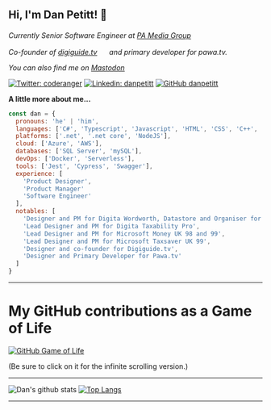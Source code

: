 <h2> Hi, I'm Dan Petitt! 👋</h2>

<p>
<em>
Currently Senior Software Engineer at <a href="http://pa.media">PA Media Group</a> <img src="https://pa.media/wp-content/themes/pa-site/favicon/favicon-16x16.png" style="width:16px;height:16px;">

Co-founder of <a href="http://digiguide.tv">digiguide.tv</a> <img src="https://digiguide.tv/i/favicon.png" style="width:16px;height:16px;"> and primary developer for pawa.tv. 
  
You can also find me on <a rel="me" href="https://dotnet.social/@coderanger">Mastodon</a>
</em>
</p>

[![Twitter: coderanger](https://img.shields.io/twitter/follow/coderanger?style=social)](https://twitter.com/coderanger)
[![Linkedin: danpetitt](https://img.shields.io/badge/-danpetitt-blue?style=flat-square&logo=Linkedin&logoColor=white&link=https://www.linkedin.com/in/danpetitt/)](https://www.linkedin.com/in/danpetitt/)
[![GitHub danpetitt](https://img.shields.io/github/followers/danpetitt?label=follow&style=social)](https://github.com/danpetitt)


**A little more about me...**

```javascript
const dan = {
  pronouns: 'he' | 'him',
  languages: ['C#', 'Typescript', 'Javascript', 'HTML', 'CSS', 'C++', 'C'],
  platforms: ['.net', '.net core', 'NodeJS'],
  cloud: ['Azure', 'AWS'],
  databases: ['SQL Server', 'mySQL'],
  devOps: ['Docker', 'Serverless'],
  tools: ['Jest', 'Cypress', 'Swagger'],
  experience: [
    'Product Designer',
    'Product Manager'
    'Software Engineer'
  ],
  notables: [
    'Designer and PM for Digita Wordworth, Datastore and Organiser for Amiga',
    'Lead Designer and PM for Digita Taxability Pro',
    'Lead Designer and PM for Microsoft Money UK 98 and 99',
    'Lead Designer and PM for Microsoft Taxsaver UK 99',
    'Designer and co-founder for Digiguide.tv',
    'Designer and Primary Developer for Pawa.tv'
  ]
}
```
---

# My GitHub contributions as a Game of Life

[![GitHub Game of Life](https://eur02.safelinks.protection.outlook.com/?url=https%3A%2F%2Fgithub4life.herokuapp.com%2Fethomson.gif%3Fz%3D6&amp;data=04%7C01%7CDan.Petitt%40pamediagroup.com%7Ccabf556684124144548e08d89c9fd122%7C8aea8e714fae4a2b83fc4d84bc2355a2%7C0%7C0%7C637431557509800916%7CUnknown%7CTWFpbGZsb3d8eyJWIjoiMC4wLjAwMDAiLCJQIjoiV2luMzIiLCJBTiI6Ik1haWwiLCJXVCI6Mn0%3D%7C1000&amp;sdata=8We9As7SuQiSSyJ9L7gcIb1cb3vXk6laXgD%2B5CdDRUc%3D&amp;reserved=0)](https://eur02.safelinks.protection.outlook.com/?url=https%3A%2F%2Fgithub4life.herokuapp.com%2Fethomson&amp;data=04%7C01%7CDan.Petitt%40pamediagroup.com%7Ccabf556684124144548e08d89c9fd122%7C8aea8e714fae4a2b83fc4d84bc2355a2%7C0%7C0%7C637431557509800916%7CUnknown%7CTWFpbGZsb3d8eyJWIjoiMC4wLjAwMDAiLCJQIjoiV2luMzIiLCJBTiI6Ik1haWwiLCJXVCI6Mn0%3D%7C1000&amp;sdata=81JMSoXNtMW4nlRr%2FSUS1GKuUq8vTdjZeWr%2B0eIRz7M%3D&amp;reserved=0)

(Be sure to click on it for the infinite scrolling version.)

---

![Dan's github stats](https://github-readme-stats.vercel.app/api?username=danpetitt&count_private=true) [![Top Langs](https://github-readme-stats.vercel.app/api/top-langs/?username=danpetitt&layout=compact)](https://github.com/danpetitt/)

---
